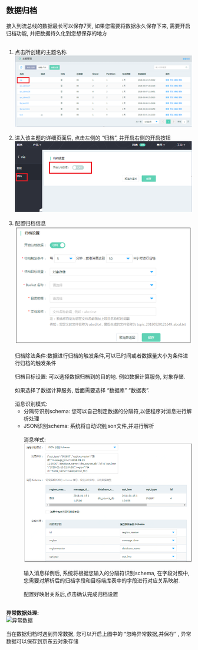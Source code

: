 ## 数据归档<br>
接入到流总线的数据最长可以保存7天, 如果您需要将数据永久保存下来, 需要开启归档功能, 并把数据持久化到您想保存的地方<br><br>
1. 点击所创建的主题名称<br>
![选择主题](https://github.com/jdcloudcom/cn/blob/edit/image/DataBus/db-006.png?raw=true)<br><br>
2. 进入该主题的详细页面后, 点击左侧的 “归档”, 并开启右侧的开启按钮<br>
![开启归档](https://github.com/jdcloudcom/cn/blob/edit/image/DataBus/db-007.png?raw=true)<br><br>
3. 配置归档信息<br>
![归档配置](https://github.com/jdcloudcom/cn/blob/edit/image/DataBus/db-008.png?raw=true)<br><br>
归档除法条件:数据进行归档的触发条件,可以已时间或者数据量大小为条件进行归档的触发条件<br><br>
归档目标设置: 可以选择数据归档到的目的地. 例如数据计算服务, 对象存储. <br><br>
如果选择了数据计算服务, 后面需要选择 “数据库” “数据表”.<br><br>
消息识别模式: <br>
    - 分隔符识别schema: 您可以自己制定数据的分隔符,以便程序对消息进行解析处理<br>
    - JSON识别schema: 系统将自动识别json文件,并进行解析<br><br>
消息样式:<br>
![消息样式](https://github.com/jdcloudcom/cn/blob/edit/image/DataBus/db-009.png?raw=true)<br><br>
 输入消息样例后, 系统将根据您输入的分隔符识别schema, 在字段对照中, 您需要对解析后的归档字段和目标端库表中的字段进行对应关系映射.<br><br>
配置好映射关系后,点击确认完成归档设置<br><br>

**异常数据处理:**<br>
![异常数据](https://github.com/jdcloudcom/cn/blob/edit/image/DataBus/db-011.png?raw=true)<br><br>
当在数据归档时遇到异常数据, 您可以开启上图中的 “忽略异常数据,并保存” , 异常数据可以保存到京东云对象存储